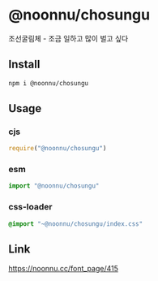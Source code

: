 # @noonnu/chosungu
조선굴림체 - 조금 일하고 많이 벌고 싶다

## Install
```sh
npm i @noonnu/chosungu
```
## Usage
### cjs
```js
require("@noonnu/chosungu")
```
### esm
```js
import "@noonnu/chosungu"
```
### css-loader
```css
@import "~@noonnu/chosungu/index.css"
```

## Link
https://noonnu.cc/font_page/415